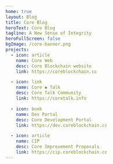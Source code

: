 ```yaml
---
home: true
layout: Blog
title: Core Blog
heroText: Core Blog
tagline: A New Sense of Integrity
heroFullScreen: false
bgImage: /core-banner.png
projects:
  - icon: article
    name: Core Web
    desc: Core Blockchain website
    link: https://coreblockchain.cc

  - icon: link
    name: Core ◆ Talk
    desc: Core Talk Community
    link: https://coretalk.info

  - icon: book
    name: Dev Portal
    desc: Core Development Portal
    link: https://dev.coreblockchain.cc

  - icon: article
    name: CIP
    desc: Core Improvement Proposals
    link: https://cip.coreblockchain.cc
---
```

